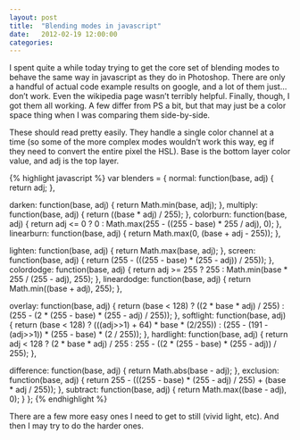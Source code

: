 ```yaml
---
layout: post
title:  "Blending modes in javascript"
date:   2012-02-19 12:00:00
categories:
---
```


I spent quite a while today trying to get the core set of blending modes to behave the same way in javascript as they do in Photoshop. There are only a handful of actual code example results on google, and a lot of them just…don’t work. Even the wikipedia page wasn’t terribly helpful. Finally, though, I got them all working. A few differ from PS a bit, but that may just be a color space thing when I was comparing them side-by-side.

These should read pretty easily. They handle a single color channel at a time (so some of the more complex modes wouldn’t work this way, eg if they need to convert the entire pixel the HSL). Base is the bottom layer color value, and adj is the top layer.

{% highlight javascript %}
var blenders = {
  normal: function(base, adj) { return adj; },

  darken: function(base, adj) { return Math.min(base, adj); },
  multiply: function(base, adj) { return ((base * adj) / 255); },
  colorburn: function(base, adj) { return adj <= 0 ? 0 : Math.max(255 - ((255 - base) * 255 / adj), 0); },
  linearburn: function(base, adj) { return Math.max(0, (base + adj - 255)); },

  lighten: function(base, adj) { return Math.max(base, adj); },
  screen: function(base, adj) { return (255 - (((255 - base) * (255 - adj)) / 255)); },
  colordodge: function(base, adj) { return adj >= 255 ? 255 : Math.min(base * 255 / (255 - adj), 255); },
  lineardodge: function(base, adj) { return Math.min((base + adj), 255); },

  overlay: function(base, adj) { return (base < 128) ? ((2 * base * adj) / 255) : (255 - (2 * (255 - base) * (255 - adj) / 255)); },
  softlight: function(base, adj) { return (base < 128) ? (((adj>>1) + 64) * base * (2/255)) : (255 - (191 - (adj>>1)) * (255 - base) * (2 / 255)); },
  hardlight: function(base, adj) { return adj < 128 ? (2 * base * adj) / 255 : 255 - ((2 * (255 - base) * (255 - adj)) / 255); },

  difference: function(base, adj) { return Math.abs(base - adj); },
  exclusion: function(base, adj) { return 255 - (((255 - base) * (255 - adj) / 255) + (base * adj / 255)); },
  subtract: function(base, adj) { return Math.max((base - adj), 0); }
};
{% endhighlight %}

There are a few more easy ones I need to get to still (vivid light, etc). And then I may try to do the harder ones.
